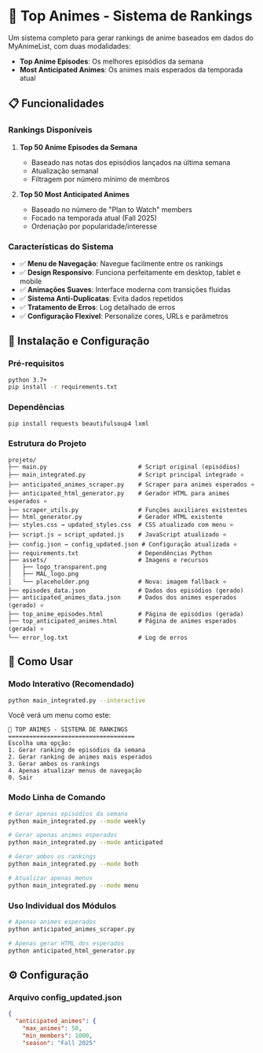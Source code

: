 # 🎌 Top Animes - Sistema de Rankings

Um sistema completo para gerar rankings de anime baseados em dados do MyAnimeList, com duas modalidades:
- **Top Anime Episodes**: Os melhores episódios da semana
- **Most Anticipated Animes**: Os animes mais esperados da temporada atual

## 📋 Funcionalidades

### Rankings Disponíveis
1. **Top 50 Anime Episodes da Semana**
   - Baseado nas notas dos episódios lançados na última semana
   - Atualização semanal
   - Filtragem por número mínimo de membros

2. **Top 50 Most Anticipated Animes**
   - Baseado no número de "Plan to Watch" members
   - Focado na temporada atual (Fall 2025)
   - Ordenação por popularidade/interesse

### Características do Sistema
- ✅ **Menu de Navegação**: Navegue facilmente entre os rankings
- ✅ **Design Responsivo**: Funciona perfeitamente em desktop, tablet e mobile
- ✅ **Animações Suaves**: Interface moderna com transições fluidas
- ✅ **Sistema Anti-Duplicatas**: Evita dados repetidos
- ✅ **Tratamento de Erros**: Log detalhado de erros
- ✅ **Configuração Flexível**: Personalize cores, URLs e parâmetros

## 🚀 Instalação e Configuração

### Pré-requisitos
```bash
python 3.7+
pip install -r requirements.txt
```

### Dependências
```bash
pip install requests beautifulsoup4 lxml
```

### Estrutura do Projeto
```
projeto/
├── main.py                          # Script original (episódios)
├── main_integrated.py               # Script principal integrado ⭐
├── anticipated_animes_scraper.py    # Scraper para animes esperados ⭐
├── anticipated_html_generator.py    # Gerador HTML para animes esperados ⭐
├── scraper_utils.py                 # Funções auxiliares existentes
├── html_generator.py                # Gerador HTML existente
├── styles.css → updated_styles.css  # CSS atualizado com menu ⭐
├── script.js → script_updated.js    # JavaScript atualizado ⭐
├── config.json → config_updated.json # Configuração atualizada ⭐
├── requirements.txt                 # Dependências Python
├── assets/                          # Imagens e recursos
│   ├── logo_transparent.png
│   ├── MAL_logo.png
│   └── placeholder.png              # Nova: imagem fallback ⭐
├── episodes_data.json               # Dados dos episódios (gerado)
├── anticipated_animes_data.json     # Dados dos animes esperados (gerado) ⭐
├── top_anime_episodes.html          # Página de episódios (gerada)
├── top_anticipated_animes.html      # Página de animes esperados (gerada) ⭐
└── error_log.txt                    # Log de erros
```

## 🔧 Como Usar

### Modo Interativo (Recomendado)
```bash
python main_integrated.py --interactive
```

Você verá um menu como este:
```
🎌 TOP ANIMES - SISTEMA DE RANKINGS
====================================
Escolha uma opção:
1. Gerar ranking de episódios da semana
2. Gerar ranking de animes mais esperados  
3. Gerar ambos os rankings
4. Apenas atualizar menus de navegação
0. Sair
```

### Modo Linha de Comando
```bash
# Gerar apenas episódios da semana
python main_integrated.py --mode weekly

# Gerar apenas animes esperados
python main_integrated.py --mode anticipated

# Gerar ambos os rankings
python main_integrated.py --mode both

# Atualizar apenas menus
python main_integrated.py --mode menu
```

### Uso Individual dos Módulos
```bash
# Apenas animes esperados
python anticipated_animes_scraper.py

# Apenas gerar HTML dos esperados
python anticipated_html_generator.py
```

## ⚙️ Configuração

### Arquivo config_updated.json
```json
{
  "anticipated_animes": {
    "max_animes": 50,
    "min_members": 1000,
    "season": "Fall 2025"